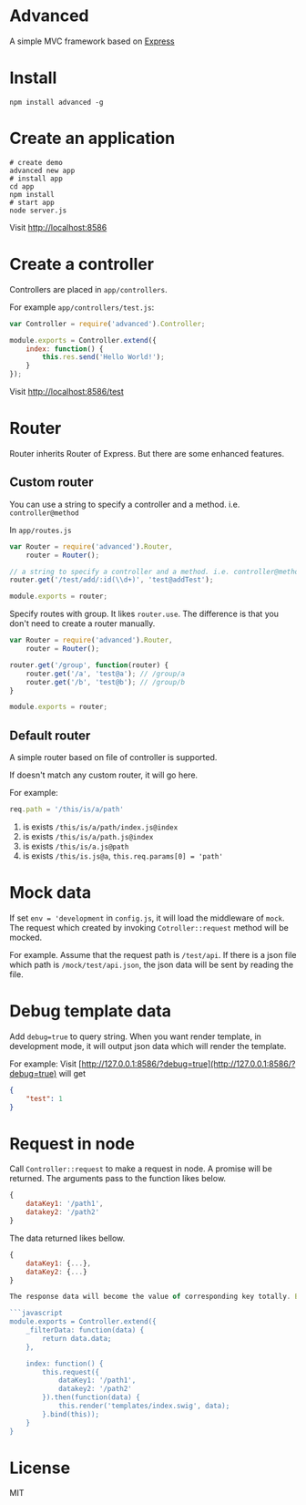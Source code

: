 # Advanced

A simple MVC framework based on [Express](https://github.com/strongloop/express)

# Install

```
npm install advanced -g
```

# Create an application

```shell
# create demo
advanced new app
# install app
cd app
npm install
# start app
node server.js
```

Visit [http://localhost:8586](http://localhost:8586)

# Create a controller

Controllers are placed in `app/controllers`.

For example `app/controllers/test.js`:

```javascript
var Controller = require('advanced').Controller;

module.exports = Controller.extend({
    index: function() {
        this.res.send('Hello World!');
    }
});
```

Visit [http://localhost:8586/test](http://localhost:8586/test)

# Router

Router inherits Router of Express. But there are some enhanced features.

## Custom router

You can use a string to specify a controller and a method. i.e. `controller@method`

In `app/routes.js`

```javascript
var Router = require('advanced').Router,
    router = Router();

// a string to specify a controller and a method. i.e. controller@method
router.get('/test/add/:id(\\d+)', 'test@addTest');

module.exports = router;
```

Specify routes with group. It likes `router.use`. The difference is that you don't need to create a router manually.

```javascript
var Router = require('advanced').Router,
    router = Router();

router.get('/group', function(router) {
    router.get('/a', 'test@a'); // /group/a
    router.get('/b', 'test@b'); // /group/b
}

module.exports = router;
```

## Default router

A simple router based on file of controller is supported.

If doesn't match any custom router, it will go here.

For example:

```javascript
req.path = '/this/is/a/path'
```

1. is exists `/this/is/a/path/index.js@index`
2. is exists `/this/is/a/path.js@index`
3. is exists `/this/is/a.js@path`
4. is exists `/this/is.js@a`, `this.req.params[0] = 'path'`

# Mock data

If set `env = 'development` in `config.js`, it will load the middleware of `mock`. The request which created by invoking `Cotroller::request` method will be mocked.

For example. Assume that the request path is `/test/api`. If there is a json file which path is `/mock/test/api.json`, the json data will be sent by reading the file.

# Debug template data

Add `debug=true` to query string. When you want render template, in development mode, it will output json data which will render the template.

For example: Visit [http://127.0.0.1:8586/?debug=true](http://127.0.0.1:8586/?debug=true) will get
```json
{
    "test": 1
}
```

# Request in node

Call `Controller::request` to make a request in node. A promise will be returned. The arguments pass to the function likes below.

```javascript
{
    dataKey1: '/path1',
    datakey2: '/path2'
}
```

The data returned likes bellow.

```javascript
{
    dataKey1: {...},
    dataKey2: {...}
}

The response data will become the value of corresponding key totally. But you can filter the response data by overriding the `_filerData` method.

```javascript
module.exports = Controller.extend({
    _filterData: function(data) {
        return data.data;
    },

    index: function() {
        this.request({
            dataKey1: '/path1',
            datakey2: '/path2'
        }).then(function(data) {
            this.render('templates/index.swig', data);
        }.bind(this));
    }
}
```

# License

MIT